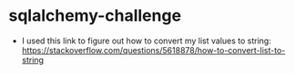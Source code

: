 # sqlalchemy-challenge
- I used this link to figure out how to convert my list values to string: https://stackoverflow.com/questions/5618878/how-to-convert-list-to-string
